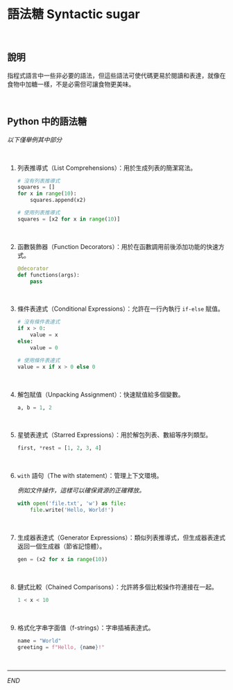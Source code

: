 # 語法糖 Syntactic sugar

<br>

## 說明

指程式語言中一些非必要的語法，但這些語法可使代碼更易於閱讀和表達，就像在食物中加糖一樣，不是必需但可讓食物更美味。

<br>

## Python 中的語法糖

_以下僅舉例其中部分_

<br>

1. 列表推導式（List Comprehensions）：用於生成列表的簡潔寫法。

   ```python
   # 沒有列表推導式
   squares = []
   for x in range(10):
       squares.append(x2)
   
   # 使用列表推導式
   squares = [x2 for x in range(10)]
   ```

<br>

2. 函數裝飾器（Function Decorators）：用於在函數調用前後添加功能的快速方式。

   ```python
   @decorator
   def functions(args):
       pass
   ```

<br>

3. 條件表達式（Conditional Expressions）：允許在一行內執行 `if-else` 賦值。

   ```python
   # 沒有條件表達式
   if x > 0:
       value = x
   else:
       value = 0
   
   # 使用條件表達式
   value = x if x > 0 else 0
   ```

<br>

4. 解包賦值（Unpacking Assignment）：快速賦值給多個變數。

   ```python
   a, b = 1, 2
   ```

<br>

5. 星號表達式（Starred Expressions）：用於解包列表、數組等序列類型。

   ```python
   first, *rest = [1, 2, 3, 4]
   ```

<br>

6. `with` 語句（The with statement）：管理上下文環境。
   
   _例如文件操作，這樣可以確保資源的正確釋放。_

   ```python
   with open('file.txt', 'w') as file:
       file.write('Hello, World!')
   ```

<br>

7. 生成器表達式（Generator Expressions）：類似列表推導式，但生成器表達式返回一個生成器（節省記憶體）。

   ```python
   gen = (x2 for x in range(10))
   ```

<br>

8. 鏈式比較（Chained Comparisons）：允許將多個比較操作符連接在一起。

   ```python
   1 < x < 10
   ```

<br>

9. 格式化字串字面值（f-strings）：字串插補表達式。

   ```python
   name = "World"
   greeting = f"Hello, {name}!"
   ```

<br>

___

_END_